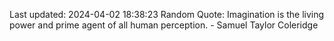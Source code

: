 Last updated: 2024-04-02 18:38:23
Random Quote: Imagination is the living power and prime agent of all human perception. - Samuel Taylor Coleridge